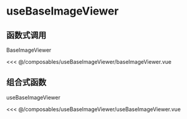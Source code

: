 # useBaseImageViewer

## 函数式调用

BaseImageViewer

<baseImageViewer></baseImageViewer>

<<< @/composables/useBaseImageViewer/baseImageViewer.vue

## 组合式函数

useBaseImageViewer

<useBaseImageViewer></useBaseImageViewer>

<<< @/composables/useBaseImageViewer/useBaseImageViewer.vue

<script setup>
import baseImageViewer from 'docs/composables/useBaseImageViewer/baseImageViewer.vue'
import useBaseImageViewer from 'docs/composables/useBaseImageViewer/useBaseImageViewer.vue'
</script>
